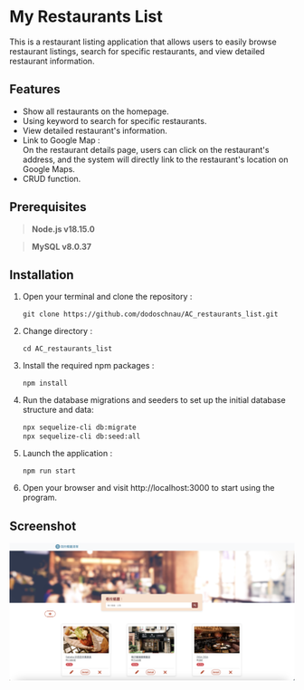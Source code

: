 # My Restaurants List
This is a restaurant listing application that allows users to easily browse restaurant listings, search for specific restaurants, and view detailed restaurant information.
## Features
- Show all restaurants on the homepage.
- Using keyword to search for specific restaurants.
- View detailed restaurant's information.
- Link to Google Map :  
  On the restaurant details page, users can click on the restaurant's address, and the system will directly link to the restaurant's location on Google Maps.
- CRUD function.

## Prerequisites
> **Node.js v18.15.0**

> **MySQL v8.0.37**
## Installation
1. Open your terminal and clone the repository :   
    ```
    git clone https://github.com/dodoschnau/AC_restaurants_list.git
    ```
2. Change directory :   
    ```
    cd AC_restaurants_list
    ```
3. Install the required npm packages :   
    ```
    npm install
    ```

4. Run the database migrations and seeders to set up the initial database structure and data:
    ```
    npx sequelize-cli db:migrate
    npx sequelize-cli db:seed:all
    ```
5. Launch the application :   
    ```
    npm run start
    ```
6. Open your browser and visit http://localhost:3000 to start using the program.


## Screenshot
![alt text](./public/screenshots/image-2.png)